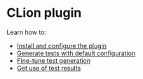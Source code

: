 # CLion plugin

Learn how to:

* [Install and configure the plugin](clion-install-and-configure.md)
* [Generate tests with default configuration](clion-generate-tests.md)
* [Fine-tune test generation](clion-fine-tune.md)
* [Get use of test results](clion-get-use-of-results.md)


